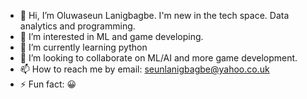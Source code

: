 - 👋 Hi, I’m Oluwaseun Lanigbagbe. I'm new in the tech space. Data analytics and programming.
- 👀 I’m interested in ML and game developing.
- 🌱 I’m currently learning python 
- 💞️ I’m looking to collaborate on ML/AI and more game development.
- 📫 How to reach me by email: seunlanigbagbe@yahoo.co.uk 
- ⚡ Fun fact: 😀

<!---
Seunlani/Seunlani is a ✨ special ✨ repository because its `README.md` (this file) appears on your GitHub profile.
You can click the Preview link to take a look at your changes.
--->
